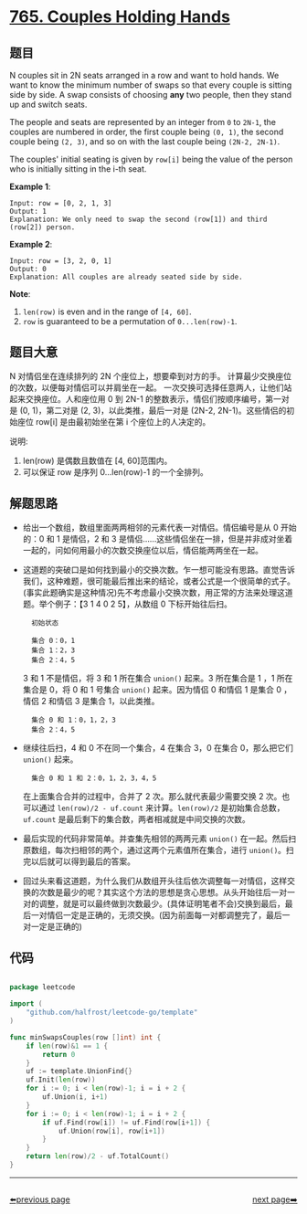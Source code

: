 # [765. Couples Holding Hands](https://leetcode.com/problems/couples-holding-hands/)


## 题目

N couples sit in 2N seats arranged in a row and want to hold hands. We want to know the minimum number of swaps so that every couple is sitting side by side. A swap consists of choosing **any** two people, then they stand up and switch seats.

The people and seats are represented by an integer from `0` to `2N-1`, the couples are numbered in order, the first couple being `(0, 1)`, the second couple being `(2, 3)`, and so on with the last couple being `(2N-2, 2N-1)`.

The couples' initial seating is given by `row[i]` being the value of the person who is initially sitting in the i-th seat.

**Example 1**:

    Input: row = [0, 2, 1, 3]
    Output: 1
    Explanation: We only need to swap the second (row[1]) and third (row[2]) person.

**Example 2**:

    Input: row = [3, 2, 0, 1]
    Output: 0
    Explanation: All couples are already seated side by side.

**Note**:

1. `len(row)` is even and in the range of `[4, 60]`.
2. `row` is guaranteed to be a permutation of `0...len(row)-1`.


## 题目大意

N 对情侣坐在连续排列的 2N 个座位上，想要牵到对方的手。 计算最少交换座位的次数，以便每对情侣可以并肩坐在一起。 一次交换可选择任意两人，让他们站起来交换座位。人和座位用 0 到 2N-1 的整数表示，情侣们按顺序编号，第一对是 (0, 1)，第二对是 (2, 3)，以此类推，最后一对是 (2N-2, 2N-1)。这些情侣的初始座位 row[i] 是由最初始坐在第 i 个座位上的人决定的。

说明:

1. len(row) 是偶数且数值在 [4, 60]范围内。  
2. 可以保证 row 是序列 0...len(row)-1 的一个全排列。  


## 解题思路

- 给出一个数组，数组里面两两相邻的元素代表一对情侣。情侣编号是从 0 开始的：0 和 1 是情侣，2 和 3 是情侣……这些情侣坐在一排，但是并非成对坐着一起的，问如何用最小的次数交换座位以后，情侣能两两坐在一起。
- 这道题的突破口是如何找到最小的交换次数。乍一想可能没有思路。直觉告诉我们，这种难题，很可能最后推出来的结论，或者公式是一个很简单的式子。(事实此题确实是这种情况)先不考虑最小交换次数，用正常的方法来处理这道题。举个例子：【3 1 4 0 2 5】，从数组 0 下标开始往后扫。

        初始状态
        
        集合 0：0，1
        集合 1：2，3
        集合 2：4，5

    3 和 1 不是情侣，将 3 和 1 所在集合 `union()` 起来。3 所在集合是 1 ，1 所在集合是 0，将 0 和 1 号集合 `union()` 起来。因为情侣 0 和情侣 1 是集合 0 ，情侣 2 和情侣 3 是集合 1，以此类推。

        集合 0 和 1：0，1，2，3
        集合 2：4，5

- 继续往后扫，4 和 0 不在同一个集合，4 在集合 3，0 在集合 0，那么把它们 `union()` 起来。

        集合 0 和 1 和 2：0，1，2，3，4，5

    在上面集合合并的过程中，合并了 2 次。那么就代表最少需要交换 2 次。也可以通过 `len(row)/2 - uf.count` 来计算。`len(row)/2` 是初始集合总数，`uf.count` 是最后剩下的集合数，两者相减就是中间交换的次数。

- 最后实现的代码非常简单。并查集先相邻的两两元素 `union()` 在一起。然后扫原数组，每次扫相邻的两个，通过这两个元素值所在集合，进行 `union()`。扫完以后就可以得到最后的答案。
- 回过头来看这道题，为什么我们从数组开头往后依次调整每一对情侣，这样交换的次数是最少的呢？其实这个方法的思想是贪心思想。从头开始往后一对一对的调整，就是可以最终做到次数最少。(具体证明笔者不会)交换到最后，最后一对情侣一定是正确的，无须交换。(因为前面每一对都调整完了，最后一对一定是正确的)


## 代码

```go

package leetcode

import (
	"github.com/halfrost/leetcode-go/template"
)

func minSwapsCouples(row []int) int {
	if len(row)&1 == 1 {
		return 0
	}
	uf := template.UnionFind{}
	uf.Init(len(row))
	for i := 0; i < len(row)-1; i = i + 2 {
		uf.Union(i, i+1)
	}
	for i := 0; i < len(row)-1; i = i + 2 {
		if uf.Find(row[i]) != uf.Find(row[i+1]) {
			uf.Union(row[i], row[i+1])
		}
	}
	return len(row)/2 - uf.TotalCount()
}

```



----------------------------------------------
<div style="display: flex;justify-content: space-between;align-items: center;">
<p><a href="https://books.halfrost.com/leetcode/ChapterFour/0700~0799/0763.Partition-Labels/">⬅️previous page</a></p>
<p><a href="https://books.halfrost.com/leetcode/ChapterFour/0700~0799/0766.Toeplitz-Matrix/">next page➡️</a></p>
</div>

